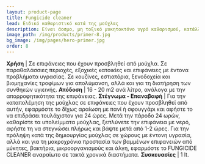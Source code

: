 ```yaml
---
layout: product-page
title: Fungicide cleaner
lead: Ειδικό καθαριστικό κατά της μούχλας
description: Eίναι άοσμο, μη τοξικό μυκητοκτόνο υγρό καθαρισμού, κατάλληλο για την απολύμανση, τον καθαρισμό και την προστασία επιφανειών από μούχλα, βακτήρια, μικροοργανισμούς και άλγη. Είναι ιδανικό για εφαρμογή σε όλες τις εσωτερικές επιφάνειες που έχουν προσβληθεί από μούχλα, αλλά και για την πρόληψη και αποτροπή δημιουργίας μούχλας σε βαμμένες επιφάνειες εσωτερικών χώρων με έντονα προβλήματα υγρασίας. Το FUNGICIDE CLEANER είναι ιδιαίτερα αποτελεσματικό και για τον καθαρισμό εξωτερικών επιφανειών (τοίχοι, πέτρες, τούβλα, πισίνες, κ.λπ.) από τις πρασινίλες που δημιουργούν τα άλγη. Επίσης, μπορεί να χρησιμοποιηθεί προληπτικά για την απολύμανση από μικροοργανισμούς και βακτήρια, αλλά και για τη διατήρηση των συνθηκών υγιεινής σε κουζίνες, εστιατόρια, ξενοδοχεία, βιομηχανίες τροφίμων, κ.λπ.
image_path: /img/products/primer-8.jpg
bg_image: /img/pages/hero-primer.jpg
order: 8
---
```


**Χρήση** | Σε επιφάνειες που έχουν προσβληθεί από μούχλα. Σε παραθαλάσσιες περιοχές, εξοχικές κατοικίες και επιφάνειες με έντονα προβλήματα υγρασίας. Σε κουζίνες, εστιατόρια, ξενοδοχεία και βιομηχανίες τροφίμων για απολύμανση, αλλά και για τη διατήρηση των συνθηκών υγιεινής.
**Απόδοση** | 16 - 20 m2 ανά λίτρο, ανάλογα με την απορροφητικότητα της επιφάνειας.
**Στέγνωμα - Επαναβαφή** | Για την καταπολέμηση της μούχλας σε επιφάνειες που έχουν προσβληθεί από αυτήν, εφαρμόστε το δίχως αραίωση με πανί ή σφουγγάρι και αφήστε το να επιδράσει τουλάχιστον για 24 ώρες. Μετά την πάροδο 24 ωρών, καθαρίστε τα υπολείμματα μούχλας, ξεπλύνετε την επιφάνεια με νερό, αφήστε τη να στεγνώσει πλήρως και βάψτε μετά από 1-2 ώρες. Για την πρόληψη κατά της δημιουργίας μούχλας σε χώρους με έντονη υγρασία, αλλά και για τη μακροχρόνια προστασία των βαμμένων επιφανειών από μύκητες, βακτήρια, μικροοργανισμούς και άλγη, εφαρμόστε το FUNGICIDE CLEANER αναραίωτο σε τακτά χρονικά διαστήματα.
**Συσκευασίες** | 1 lt.